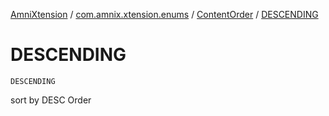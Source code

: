 [AmniXtension](../../index.md) / [com.amnix.xtension.enums](../index.md) / [ContentOrder](index.md) / [DESCENDING](./-d-e-s-c-e-n-d-i-n-g.md)

# DESCENDING

`DESCENDING`

sort by DESC Order

